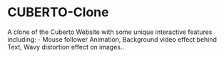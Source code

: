 # CUBERTO-Clone
A clone  of the Cuberto Website with some unique interactive features including: -
 Mouse follower Animation, 
Background video effect behind Text, 
Wavy distortion effect on images..
